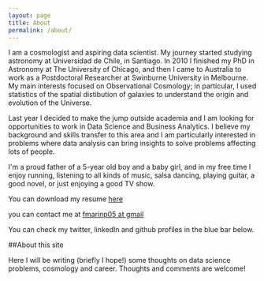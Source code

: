 ```yaml
---
layout: page
title: About
permalink: /about/
---
```


I am a cosmologist and aspiring data scientist. My journey started studying astronomy at Universidad de Chile, in Santiago. In 2010 I finished my PhD in Astronomy at The University of Chicago, and then I came to Australia to work as a Postdoctoral Researcher at Swinburne University in Melbourne. My main interests focused on Observational Cosmology; in particular, I used statistics of the spatial distibution of galaxies to understand the origin and evolution of the Universe. 

Last year I decided to make the jump outside academia and I am looking for opportunities to work in Data Science and Business Analytics. I believe my background and skills transfer to this area and I am particularly interested in problems where data analysis can bring insights to solve problems affecting lots of people. 

I'm a proud father of a 5-year old boy and a baby girl, and in my free time I enjoy running, listening to all kinds of music, salsa dancing, playing guitar, a good novel, or just enjoying a good TV show.
 
You can download my resume [here](../fmarin_resume.pdf)

you can contact me at [fmarinp05 at gmail](mailto:fmarinp05@gmail.com)

You can check my twitter, linkedIn and github profiles in the blue bar below.

##About this site

Here I will be writing (briefly I hope!) some thoughts on data science problems, cosmology and career. Thoughts and comments are welcome!




